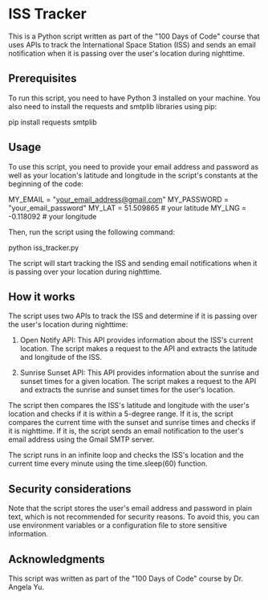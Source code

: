 # ISS Tracker
This is a Python script written as part of the "100 Days of Code" course that uses APIs to track the International Space Station (ISS) and sends an email notification when it is passing over the user's location during nighttime.

## Prerequisites
To run this script, you need to have Python 3 installed on your machine. You also need to install the requests and smtplib libraries using pip:

pip install requests smtplib

## Usage
To use this script, you need to provide your email address and password as well as your location's latitude and longitude in the script's constants at the beginning of the code:

MY_EMAIL = "your_email_address@gmail.com"
MY_PASSWORD = "your_email_password"
MY_LAT = 51.509865 # your latitude
MY_LNG = -0.118092 # your longitude

Then, run the script using the following command:

python iss_tracker.py

The script will start tracking the ISS and sending email notifications when it is passing over your location during nighttime.

## How it works
The script uses two APIs to track the ISS and determine if it is passing over the user's location during nighttime:

1. Open Notify API: This API provides information about the ISS's current location. The script makes a request to the API and extracts the latitude and longitude of the ISS.

2. Sunrise Sunset API: This API provides information about the sunrise and sunset times for a given location. The script makes a request to the API and extracts the sunrise and sunset times for the user's location.

The script then compares the ISS's latitude and longitude with the user's location and checks if it is within a 5-degree range. If it is, the script compares the current time with the sunset and sunrise times and checks if it is nighttime. If it is, the script sends an email notification to the user's email address using the Gmail SMTP server.

The script runs in an infinite loop and checks the ISS's location and the current time every minute using the time.sleep(60) function.

## Security considerations
Note that the script stores the user's email address and password in plain text, which is not recommended for security reasons. To avoid this, you can use environment variables or a configuration file to store sensitive information.

## Acknowledgments
This script was written as part of the "100 Days of Code" course by Dr. Angela Yu.
